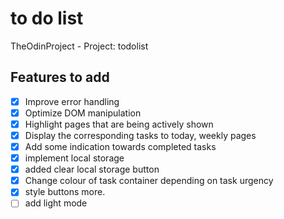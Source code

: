 # to do list

TheOdinProject - Project: todolist

## Features to add

- [x] Improve error handling
- [x] Optimize DOM manipulation
- [x] Highlight pages that are being actively shown
- [x] Display the corresponding tasks to today, weekly pages
- [x] Add some indication towards completed tasks
- [x] implement local storage
- [x] added clear local storage button
- [x] Change colour of task container depending on task urgency
- [x] style buttons more.
- [ ] add light mode
